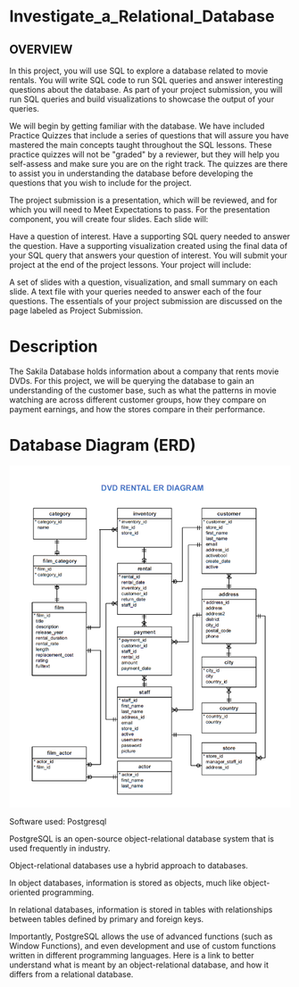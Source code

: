 # Investigate_a_Relational_Database
## OVERVIEW

In this project, you will use SQL to explore a database related to movie rentals. You will write SQL code to run SQL queries and answer interesting questions about the database. As part of your project submission, you will run SQL queries and build visualizations to showcase the output of your queries.

We will begin by getting familiar with the database. We have included Practice Quizzes that include a series of questions that will assure you have mastered the main concepts taught throughout the SQL lessons. These practice quizzes will not be "graded" by a reviewer, but they will help you self-assess and make sure you are on the right track. The quizzes are there to assist you in understanding the database before developing the questions that you wish to include for the project.

The project submission is a presentation, which will be reviewed, and for which you will need to Meet Expectations to pass. For the presentation component, you will create four slides. Each slide will:

Have a question of interest.
Have a supporting SQL query needed to answer the question.
Have a supporting visualization created using the final data of your SQL query that answers your question of interest.
You will submit your project at the end of the project lessons. Your project will include:

A set of slides with a question, visualization, and small summary on each slide.
A text file with your queries needed to answer each of the four questions.
The essentials of your project submission are discussed on the page labeled as Project Submission.

# Description
The Sakila Database holds information about a company that rents movie DVDs. For this project, we will be querying the database to gain an understanding of the customer base, such as what the patterns in movie watching are across different customer groups, how they compare on payment earnings, and how the stores compare in their performance.

# Database Diagram (ERD)

![](DVD-RENTAL-ERD.png)

Software used: Postgresql

PostgreSQL is an open-source object-relational database system that is used frequently in industry.

Object-relational databases use a hybrid approach to databases.

In object databases, information is stored as objects, much like object-oriented programming.

In relational databases, information is stored in tables with relationships between tables defined by primary and foreign keys.

Importantly, PostgreSQL allows the use of advanced functions (such as Window Functions), and even development and use of custom functions written in different programming languages. Here is a link to better understand what is meant by an object-relational database, and how it differs from a relational database.
